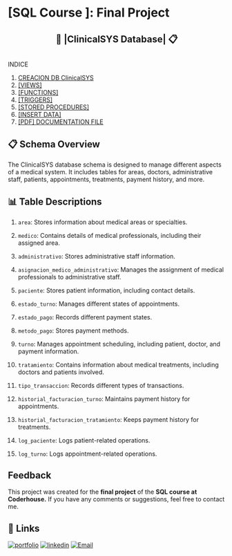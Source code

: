 # [SQL Course ]: Final Project

<div align="center"> <h2> 🏥 |ClinicalSYS Database| 📋<h2> </div>

 <summary>INDICE</summary>
  <ol>
     <li>
      <a href="https://github.com/Juudini/FinalProjectSQL/blob/main/01_clinicalSYS.sql">CREACION DB ClinicalSYS</a>
     </li>
     <li>
      <a href="https://github.com/Juudini/FinalProjectSQL/blob/main/02_Views.sql">[VIEWS]</a></li>
     </li>
     <li>
      <a href="https://github.com/Juudini/FinalProjectSQL/blob/main/03_Functions.sql">[FUNCTIONS]</a></li>
     </li>
     <li>
      <a href="https://github.com/Juudini/FinalProjectSQL/blob/main/04_Triggers.sql">[TRIGGERS]</a></li>
     </li>
     <li>
      <a href="https://github.com/Juudini/FinalProjectSQL/blob/main/05_StoredProcedures.sql">[STORED PROCEDURES]</a></li>
     </li>
     <li>
      <a href="https://github.com/Juudini/FinalProjectSQL/blob/main/06_InsertData.sql">[INSERT DATA]</a></li>
     </li>
      <li>
      <a href="https://github.com/Juudini/FinalProjectSQL/blob/main/FinalProjectSQL.pdf">[PDF] DOCUMENTATION FILE</a></li>
     </li>
  </ol>

## 📋 Schema Overview

The ClinicalSYS database schema is designed to manage different aspects of a medical system. It includes tables for areas, doctors, administrative staff, patients, appointments, treatments, payment history, and more.

## 📊 Table Descriptions

1. `area`: Stores information about medical areas or specialties.

2. `medico`: Contains details of medical professionals, including their assigned area.

3. `administrativo`: Stores administrative staff information.

4. `asignacion_medico_administrativo`: Manages the assignment of medical professionals to administrative staff.

5. `paciente`: Stores patient information, including contact details.

6. `estado_turno`: Manages different states of appointments.

7. `estado_pago`: Records different payment states.

8. `metodo_pago`: Stores payment methods.

9. `turno`: Manages appointment scheduling, including patient, doctor, and payment information.

10. `tratamiento`: Contains information about medical treatments, including doctors and patients involved.

11. `tipo_transaccion`: Records different types of transactions.

12. `historial_facturacion_turno`: Maintains payment history for appointments.

13. `historial_facturacion_tratamiento`: Keeps payment history for treatments.

14. `log_paciente`: Logs patient-related operations.

15. `log_turno`: Logs appointment-related operations.

## Feedback

This project was created for the **final project** of the **SQL course at Coderhouse.** If you have any comments or suggestions, feel free to contact me.

## 🔗 Links

[![portfolio](https://img.shields.io/badge/my_portfolio-000?style=for-the-badge&logo=ko-fi&logoColor=white)](https://juandebandi.netlify.app/)
[![linkedin](https://img.shields.io/badge/linkedin-0A66C2?style=for-the-badge&logo=linkedin&logoColor=white)](https://www.linkedin.com/in/juandebandi/)
</a>
<a href="mailto:juudinidev@gmail.com">
<img src="https://img.shields.io/badge/Email-D14836?style=for-the-badge&logo=gmail&logoColor=white" alt="Email">
</a>
